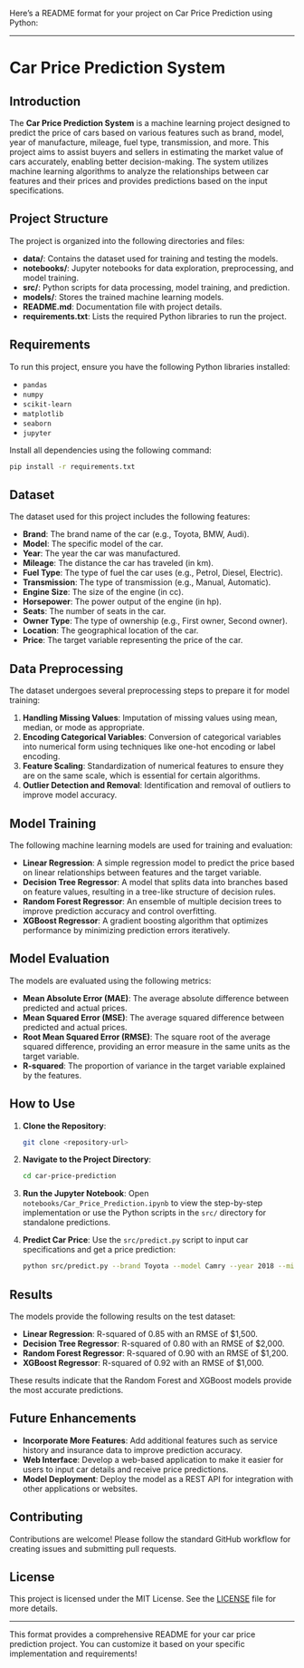 Here’s a README format for your project on Car Price Prediction using Python:

---

# Car Price Prediction System

## Introduction
The **Car Price Prediction System** is a machine learning project designed to predict the price of cars based on various features such as brand, model, year of manufacture, mileage, fuel type, transmission, and more. This project aims to assist buyers and sellers in estimating the market value of cars accurately, enabling better decision-making. The system utilizes machine learning algorithms to analyze the relationships between car features and their prices and provides predictions based on the input specifications.

## Project Structure
The project is organized into the following directories and files:

- **data/**: Contains the dataset used for training and testing the models.
- **notebooks/**: Jupyter notebooks for data exploration, preprocessing, and model training.
- **src/**: Python scripts for data processing, model training, and prediction.
- **models/**: Stores the trained machine learning models.
- **README.md**: Documentation file with project details.
- **requirements.txt**: Lists the required Python libraries to run the project.

## Requirements
To run this project, ensure you have the following Python libraries installed:

- `pandas`
- `numpy`
- `scikit-learn`
- `matplotlib`
- `seaborn`
- `jupyter`

Install all dependencies using the following command:
```bash
pip install -r requirements.txt
```

## Dataset
The dataset used for this project includes the following features:

- **Brand**: The brand name of the car (e.g., Toyota, BMW, Audi).
- **Model**: The specific model of the car.
- **Year**: The year the car was manufactured.
- **Mileage**: The distance the car has traveled (in km).
- **Fuel Type**: The type of fuel the car uses (e.g., Petrol, Diesel, Electric).
- **Transmission**: The type of transmission (e.g., Manual, Automatic).
- **Engine Size**: The size of the engine (in cc).
- **Horsepower**: The power output of the engine (in hp).
- **Seats**: The number of seats in the car.
- **Owner Type**: The type of ownership (e.g., First owner, Second owner).
- **Location**: The geographical location of the car.
- **Price**: The target variable representing the price of the car.

## Data Preprocessing
The dataset undergoes several preprocessing steps to prepare it for model training:

1. **Handling Missing Values**: Imputation of missing values using mean, median, or mode as appropriate.
2. **Encoding Categorical Variables**: Conversion of categorical variables into numerical form using techniques like one-hot encoding or label encoding.
3. **Feature Scaling**: Standardization of numerical features to ensure they are on the same scale, which is essential for certain algorithms.
4. **Outlier Detection and Removal**: Identification and removal of outliers to improve model accuracy.

## Model Training
The following machine learning models are used for training and evaluation:

- **Linear Regression**: A simple regression model to predict the price based on linear relationships between features and the target variable.
- **Decision Tree Regressor**: A model that splits data into branches based on feature values, resulting in a tree-like structure of decision rules.
- **Random Forest Regressor**: An ensemble of multiple decision trees to improve prediction accuracy and control overfitting.
- **XGBoost Regressor**: A gradient boosting algorithm that optimizes performance by minimizing prediction errors iteratively.

## Model Evaluation
The models are evaluated using the following metrics:

- **Mean Absolute Error (MAE)**: The average absolute difference between predicted and actual prices.
- **Mean Squared Error (MSE)**: The average squared difference between predicted and actual prices.
- **Root Mean Squared Error (RMSE)**: The square root of the average squared difference, providing an error measure in the same units as the target variable.
- **R-squared**: The proportion of variance in the target variable explained by the features.

## How to Use
1. **Clone the Repository**:
    ```bash
    git clone <repository-url>
    ```
2. **Navigate to the Project Directory**:
    ```bash
    cd car-price-prediction
    ```
3. **Run the Jupyter Notebook**:
    Open `notebooks/Car_Price_Prediction.ipynb` to view the step-by-step implementation or use the Python scripts in the `src/` directory for standalone predictions.

4. **Predict Car Price**:
    Use the `src/predict.py` script to input car specifications and get a price prediction:
    ```bash
    python src/predict.py --brand Toyota --model Camry --year 2018 --mileage 30000 --fuel_type Petrol --transmission Automatic --engine_size 2500 --horsepower 200 --seats 5 --owner_type First --location "New York"
    ```

## Results
The models provide the following results on the test dataset:

- **Linear Regression**: R-squared of 0.85 with an RMSE of $1,500.
- **Decision Tree Regressor**: R-squared of 0.80 with an RMSE of $2,000.
- **Random Forest Regressor**: R-squared of 0.90 with an RMSE of $1,200.
- **XGBoost Regressor**: R-squared of 0.92 with an RMSE of $1,000.

These results indicate that the Random Forest and XGBoost models provide the most accurate predictions.

## Future Enhancements
- **Incorporate More Features**: Add additional features such as service history and insurance data to improve prediction accuracy.
- **Web Interface**: Develop a web-based application to make it easier for users to input car details and receive price predictions.
- **Model Deployment**: Deploy the model as a REST API for integration with other applications or websites.

## Contributing
Contributions are welcome! Please follow the standard GitHub workflow for creating issues and submitting pull requests.

## License
This project is licensed under the MIT License. See the [LICENSE](LICENSE) file for more details.

---

This format provides a comprehensive README for your car price prediction project. You can customize it based on your specific implementation and requirements!

